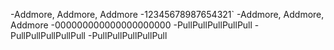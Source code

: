 -Addmore, Addmore, Addmore
-12345678987654321`
-Addmore, Addmore, Addmore
-000000000000000000000
-PullPullPullPullPull
-PullPullPullPullPull
-PullPullPullPullPull